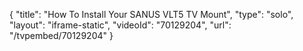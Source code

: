 {
    "title": "How To Install Your SANUS VLT5 TV Mount",
    "type": "solo",
    "layout": "iframe-static",
    "videoId": "70129204",
    "url": "\/tvpembed\/70129204"
}